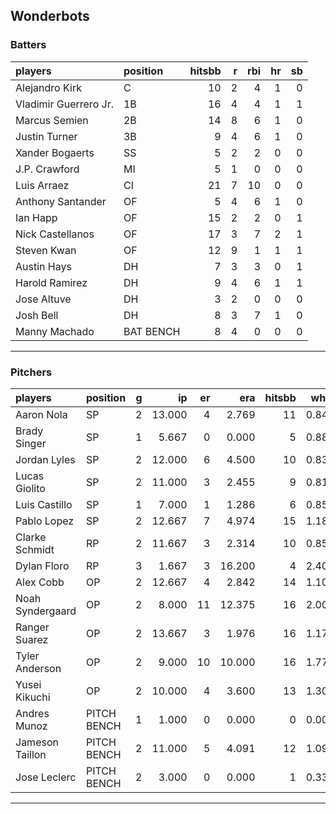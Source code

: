 ## Wonderbots

### Batters

 
|players               |position  | hitsbb|  r| rbi| hr| sb| 
|:---------------------|:---------|------:|--:|---:|--:|--:| 
|Alejandro Kirk        |C         |     10|  2|   4|  1|  0| 
|Vladimir Guerrero Jr. |1B        |     16|  4|   4|  1|  1| 
|Marcus Semien         |2B        |     14|  8|   6|  1|  0| 
|Justin Turner         |3B        |      9|  4|   6|  1|  0| 
|Xander Bogaerts       |SS        |      5|  2|   2|  0|  0| 
|J.P. Crawford         |MI        |      5|  1|   0|  0|  0| 
|Luis Arraez           |CI        |     21|  7|  10|  0|  0| 
|Anthony Santander     |OF        |      5|  4|   6|  1|  0| 
|Ian Happ              |OF        |     15|  2|   2|  0|  1| 
|Nick Castellanos      |OF        |     17|  3|   7|  2|  1| 
|Steven Kwan           |OF        |     12|  9|   1|  1|  1| 
|Austin Hays           |DH        |      7|  3|   3|  0|  1| 
|Harold Ramirez        |DH        |      9|  4|   6|  1|  1| 
|Jose Altuve           |DH        |      3|  2|   0|  0|  0| 
|Josh Bell             |DH        |      8|  3|   7|  1|  0| 
|Manny Machado         |BAT BENCH |      8|  4|   0|  0|  0| 


* * *

### Pitchers

 
|players          |position    |  g|     ip| er|    era| hitsbb|  whip| so|  w| sv| 
|:----------------|:-----------|--:|------:|--:|------:|------:|-----:|--:|--:|--:| 
|Aaron Nola       |SP          |  2| 13.000|  4|  2.769|     11| 0.846| 17|  1|  0| 
|Brady Singer     |SP          |  1|  5.667|  0|  0.000|      5| 0.882|  7|  1|  0| 
|Jordan Lyles     |SP          |  2| 12.000|  6|  4.500|     10| 0.833| 10|  0|  0| 
|Lucas Giolito    |SP          |  2| 11.000|  3|  2.455|      9| 0.818| 12|  2|  0| 
|Luis Castillo    |SP          |  1|  7.000|  1|  1.286|      6| 0.857|  6|  0|  0| 
|Pablo Lopez      |SP          |  2| 12.667|  7|  4.974|     15| 1.184| 11|  0|  0| 
|Clarke Schmidt   |RP          |  2| 11.667|  3|  2.314|     10| 0.857|  8|  0|  0| 
|Dylan Floro      |RP          |  3|  1.667|  3| 16.200|      4| 2.400|  2|  0|  2| 
|Alex Cobb        |OP          |  2| 12.667|  4|  2.842|     14| 1.105| 14|  1|  0| 
|Noah Syndergaard |OP          |  2|  8.000| 11| 12.375|     16| 2.000|  5|  0|  0| 
|Ranger Suarez    |OP          |  2| 13.667|  3|  1.976|     16| 1.171|  7|  1|  0| 
|Tyler Anderson   |OP          |  2|  9.000| 10| 10.000|     16| 1.778|  8|  1|  0| 
|Yusei Kikuchi    |OP          |  2| 10.000|  4|  3.600|     13| 1.300| 12|  1|  0| 
|Andres Munoz     |PITCH BENCH |  1|  1.000|  0|  0.000|      0| 0.000|  2|  0|  0| 
|Jameson Taillon  |PITCH BENCH |  2| 11.000|  5|  4.091|     12| 1.091|  8|  1|  0| 
|Jose Leclerc     |PITCH BENCH |  2|  3.000|  0|  0.000|      1| 0.333|  5|  0|  0| 


* * *


